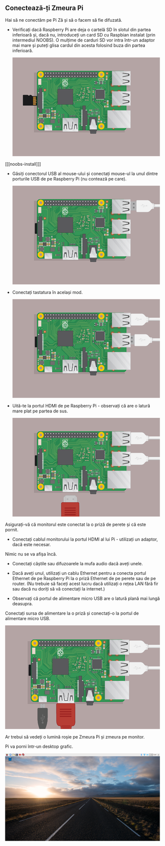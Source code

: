 ## Conectează-ți Zmeura Pi

Hai să ne conectăm pe Pi Ză și să o facem să fie difuzată.

+ Verificați dacă Raspberry Pi are deja o cartelă SD în slotul din partea inferioară și, dacă nu, introduceți un card SD cu Raspbian instalat (prin intermediul NOOBS). O mulțime de carduri SD vor intra într-un adaptor mai mare și puteți glisa cardul din acesta folosind buza din partea inferioară.
    
    ![captură de ecran](images/pi-sd.png)

[[[noobs-install]]]

+ Găsiți conectorul USB al mouse-ului și conectați mouse-ul la unul dintre porturile USB de pe Raspberry Pi (nu contează pe care).
    
    ![captură de ecran](images/pi-mouse.png)

+ Conectați tastatura în același mod.
    
    ![captură de ecran](images/pi-keyboard.png)

+ Uită-te la portul HDMI de pe Raspberry Pi - observați că are o latură mare plat pe partea de sus.
    
    ![captură de ecran](images/pi-hdmi.png)

Asigurați-vă că monitorul este conectat la o priză de perete și că este pornit.

+ Conectați cablul monitorului la portul HDMI al lui Pi - utilizați un adaptor, dacă este necesar.

Nimic nu se va afișa încă.

+ Conectați căștile sau difuzoarele la mufa audio dacă aveți unele.

+ Dacă aveți unul, utilizați un cablu Ethernet pentru a conecta portul Ethernet de pe Raspberry Pi la o priză Ethernet de pe perete sau de pe router. (Nu trebuie să faceți acest lucru dacă utilizați o rețea LAN fără fir sau dacă nu doriți să vă conectați la internet.)

+ Observați că portul de alimentare micro USB are o latură plană mai lungă deasupra.

Conectați sursa de alimentare la o priză și conectați-o la portul de alimentare micro USB.

![captură de ecran](images/pi-power.png)

Ar trebui să vedeți o lumină roșie pe Zmeura Pi și zmeura pe monitor.

Pi va porni într-un desktop grafic.

![captură de ecran](images/pi-desktop.png)